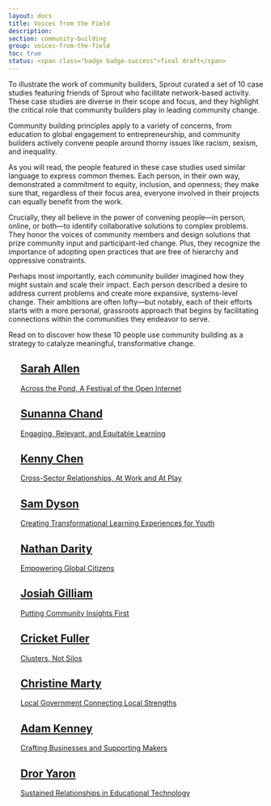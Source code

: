 ```yaml
---
layout: docs
title: Voices from the Field
description:
section: community-building
group: voices-from-the-field
toc: true
status: <span class="badge badge-success">final draft</span>
---
```


To illustrate the work of community builders, Sprout curated a set of 10 case studies featuring friends of Sprout who facilitate network-based activity. These case studies are diverse in their scope and focus, and they highlight the critical role that community builders play in leading community change.

Community building principles apply to a variety of concerns, from education to global engagement to entrepreneurship, and community builders actively convene people around thorny issues like racism, sexism, and inequality.

As you will read, the people featured in these case studies used similar language to express common themes. Each person, in their own way, demonstrated a commitment to equity, inclusion, and openness; they make sure that, regardless of their focus area, everyone involved in their projects can equally benefit from the work.

Crucially, they all believe in the power of convening people—in person, online, or both—to identify collaborative solutions to complex problems. They honor the voices of community members and design solutions that prize community input and participant-led change. Plus, they recognize the importance of adopting open practices that are free of hierarchy and oppressive constraints.

Perhaps most importantly, each community builder imagined how they might sustain and scale their impact. Each person described a desire to address current problems and create more expansive, systems-level change. Their ambitions are often lofty—but notably, each of their efforts starts with a more personal, grassroots approach that begins by facilitating connections within the communities they endeavor to serve.

Read on to discover how these 10 people use community building as a strategy to catalyze meaningful, transformative change.

<ul class="list-group">
  <a class="list-group-item list-group-item-action" href="/field-guide/voices-from-the-field/sarah-allen/">
    <h2 class="h5 mb-1">Sarah Allen</h2>
    <p class="mb-0">Across the Pond, A Festival of the Open Internet</p>
  </a>
  <a class="list-group-item list-group-item-action" href="/field-guide/voices-from-the-field/sunanna-chand/">
    <h2 class="h5 mb-1">Sunanna Chand</h2>
    <p class="mb-0">Engaging, Relevant, and Equitable Learning</p>    
  </a>
  <a class="list-group-item list-group-item-action" href="/field-guide/voices-from-the-field/kenny-chen/">
    <h2 class="h5 mb-1">Kenny Chen</h2>
    <p class="mb-0">Cross-Sector Relationships, At Work and At Play</p>    
  </a>
  <a class="list-group-item list-group-item-action" href="/field-guide/voices-from-the-field/sam-dyson/">
    <h2 class="h5 mb-1">Sam Dyson</h2>
    <p class="mb-0">Creating Transformational Learning Experiences for Youth</p>    
  </a>
  <a class="list-group-item list-group-item-action" href="/field-guide/voices-from-the-field/nathan-darity/">
    <h2 class="h5 mb-1">Nathan Darity</h2>
    <p class="mb-0">Empowering Global Citizens</p>    
  </a>
  <a class="list-group-item list-group-item-action" href="/field-guide/voices-from-the-field/josiah-gilliam/">
    <h2 class="h5 mb-1">Josiah Gilliam</h2>
    <p class="mb-0">Putting Community Insights First</p>    
  </a>
  <a class="list-group-item list-group-item-action" href="/field-guide/voices-from-the-field/cricket-fuller/">
    <h2 class="h5 mb-1">Cricket Fuller</h2>
    <p class="mb-0">Clusters, Not Silos</p>    
  </a>
  <a class="list-group-item list-group-item-action" href="/field-guide/voices-from-the-field/christine-marty/">
    <h2 class="h5 mb-1">Christine Marty</h2>
    <p class="mb-0">Local Government Connecting Local Strengths</p>    
  </a>
  <a class="list-group-item list-group-item-action" href="/field-guide/voices-from-the-field/adam-kenney/">
    <h2 class="h5 mb-1">Adam Kenney</h2>
    <p class="mb-0">Crafting Businesses and Supporting Makers</p>    
  </a>
  <a class="list-group-item list-group-item-action" href="/field-guide/voices-from-the-field/dror-yaron/">
    <h2 class="h5 mb-1">Dror Yaron</h2>
    <p class="mb-0">Sustained Relationships in Educational Technology</p>
  </a>
</ul>
